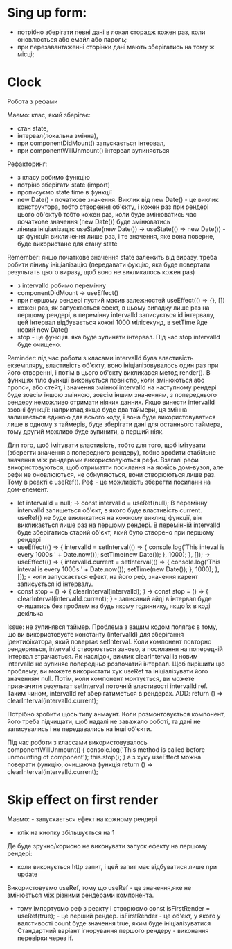 # Sing up form:
- потрібно зберігати певні дані в локал сторадж кожен раз, коли оновлюється або емайл або пароль;
- при перезавантаженні сторінки дані мають зберігатись на тому ж місці;

# Clock
Робота з рефами

Маємо: клас, який зберігає:
- стан state,
- інтервал(локальна змінна),
- при componentDidMount() запускається інтервал,
- при componentWillUnmount() інтервал зупиняється 

Рефакторинг:
- з класу робимо функцію
- потріно зберігати state (import)
- прописуємо state time в функції 
- new Date() - початкове значення. Виклик від new Date() - це виклик конструктора, тобто створення об'єкту, і кожен раз при рендері цього об'єктуб тобто кожен раз, коли буде змінюватись час початкове значення (new Date()) буде змінюватись
- лінива ініціалізація: useState(new Date()) -> useState(() => new Date()) - ця функція викличення лише раз, і те значення, яке вона поверне, буде використане для стану state

Remember: якщо початкове значення state залежить від виразу, треба робити ліниву ініціалізацію (передавати фукцію, яка буде повертати результать цього виразу, щоб воно не викликалось кожен раз)

- з intervalId робимо перемінну 
- componentDidMount -> useEffect()
- при першому рендері пустий масив залежностей useEffect(() => {}, [])
- кожен раз, як запускається ефект, в цьому випадку лише раз на першому рендері, в перемінну intervalId записується id інтервалу, цей інтервал відбувається кожні 1000 мілісекунд, в setTime йде новий new Date()
- stop - це функція. яка буде зупиняти інтервал. Під час stop intervalId буде очищено.

Reminder: під час роботи з класами intervalId була властивість екземпляру, властивість об'єкту, воно ініціалізовувалось один раз при його створенні, і потім в цього об'єкту викликався метод render(). В функціях тіло функції виконується повністю, коли змінюються або пропси, або стейт, і значення змінної intervalId на наступному рендері буде зовсім іншою змінною, зовсім іншим значенням, з попереднього рендеру неможливо отримати ніяких данних.
Якщо винести intervalId ззовні функції: наприклад якщо буде два таймери, ця змінна залишається єдиною для всього коду, і вона буде використовуватися лише в одному з таймерів, буде зберігати дані для останнього таймера, тому другий можливо буде зупинити, а перший ніяк.

Для того, щоб імітувати властивість, тобто для того, щоб імітувати (зберегти значення з попередного рендеру), тобно зробити стабільне значення між рендерами використовуються рефи. 
Взагалі рефи використовуються, щоб отриматти посилання на якийсь дом-вузол, але рефи не оновлюються, не обнуляються, вони створюються лише раз.
Тому в реакті є useRef(). Реф - це можливість зберегти посиланн на дом-елемент.

- let intervalId = null; -> const intervalId = useRef(null); В перемінну intervalId запишеться об'єкт, в якого буде властивість current. useRef() не буде викликатися на кожному виклиці функції, він викликається лише раз на першому рендері. В перемінній intervalId буде зберігатись старий об'єкт, який було створено при першому рендері
- useEffect(() => {
        intervalId = setInterval(() => {
            console.log('This inteval is every 1000s ' + Date.now());
            setTime(new Date());
        }, 1000);
    }, []);  ->  useEffect(() => {
        intervalId.current = setInterval(() => {
            console.log('This inteval is every 1000s ' + Date.now());
            setTime(new Date());
        }, 1000);
    }, []); - коли запускається ефект, на його реф, значення карент записується id інтервалу.
- const stop = () => {
        clearInterval(intervalId);
    }  ->  const stop = () => {
        clearInterval(intervalId.current);
    } - записаний айді в інтервал буде очищатись без проблем на будь якому годиннику, якщо їх в коді декілька

Issue: не зупинявся таймер.
Проблема з вашим кодом полягає в тому, що ви використовуєте константу (intervalId) для зберігання ідентифікатора, який повертає setInterval. Коли компонент повторно рендериться, intervalId створюється заново, а посилання на попередній інтервал втрачається. Як наслідок, виклик clearInterval із новим intervalId не зупиняє попередньо розпочатий інтервал.
Щоб вирішити цю проблему, ви можете використати хук useRef та ініціалізувати його значенням null. Потім, коли компонент монтується, ви можете призначити результат setInterval поточній властивості intervalId ref. Таким чином, intervalId ref зберігатиметься в рендерах.
ADD: return () => clearInterval(intervalId.current);

Потрібно зробити щось типу анмаунт. Коли розмонтовується компонент, його треба підчищати, щоб надалі не заважало роботі, та дані не записувались і не передавались на інші об'єкти. 

Під час роботи з классами використовувалось     
    componentWillUnmount() {
        console.log('This method is called before unmounting of component');
        this.stop();
    }
а з хуку useEffect можна поверати функцію, очищаюча функція return () => clearInterval(intervalId.current); 

# Skip effect on first render
Маємо: - запускається ефект на кожному рендері
- клік на кнопку збільшується на 1

Де буде зручно/корисно не виконувати запуск ефекту на першому рендері: 
- коли виконується http запит, і цей запит має відбуватися лише при update

Використовуємо useRef, тому що useRef - це значення,яке не змінюється між різними рендерами компонента. 

- тому імпортуємо реф з реакту і створюємо const isFirstRender = useRef(true); - це перший рендер. isFirstRender - це об'єкт, у якого у валстивості count буде значення true, яким буде ініціалізуватися
Стандартний варіант ігнорування першого рендеру - виконання перевірки через if.
